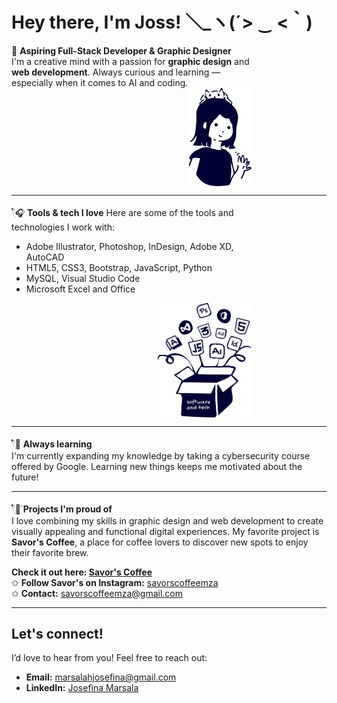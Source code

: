 # Hey there, I'm Joss! ＼_ヽ(´> ‿ <｀)

<div style="overflow: hidden;">
  <div style="float: left; width: calc(100% - 120px);">
    🍰 <b>Aspiring Full-Stack Developer & Graphic Designer</b> <br>
    I'm a creative mind with a passion for <b>graphic design</b> and <b>web development</b>. Always curious and learning —especially when it comes to AI and coding.
    <img src='https://github.com/jossmarsala/jossmarsala/blob/main/me.png' style="float: right; width: 100px; height: auto; margin-left: 10px;">
  </div>
</div>

---

<div style="overflow: hidden;">
  <div style="float: left; width: calc(100% - 120px);">
    𓍢ִ໋🎧 <b>Tools & tech I love</b> 
    Here are some of the tools and technologies I work with:
    <ul>
      <li>Adobe Illustrator, Photoshop, InDesign, Adobe XD, AutoCAD</li>
      <li>HTML5, CSS3, Bootstrap, JavaScript, Python</li>
      <li>MySQL, Visual Studio Code</li>
      <li>Microsoft Excel and Office</li>
    </ul>
    <img src='https://github.com/jossmarsala/jossmarsala/blob/main/tech-box.png' style="float: right; width: 150px; height: auto; margin-left: 10px;">
  </div>
</div>

---

𓍢ִ໋📖 **Always learning**  
I'm currently expanding my knowledge by taking a cybersecurity course offered by Google. Learning new things keeps me motivated about the future!

---
𓍢ִ໋🌷͙֒ **Projects I'm proud of**  
I love combining my skills in graphic design and web development to create visually appealing and functional digital experiences. My favorite project is **Savor's Coffee**, a place for coffee lovers to discover new spots to enjoy their favorite brew.

**Check it out here: [Savor's Coffee](https://savors.vercel.app/)**  
✩ **Follow Savor's on Instagram:** [savorscoffeemza](https://www.instagram.com/savorscoffeemza/)  
✩ **Contact:** [savorscoffeemza@gmail.com](mailto:savorscoffeemza@gmail.com)

---

## Let's connect!

I’d love to hear from you! Feel free to reach out:

- **Email:** marsalahjosefina@gmail.com
- **LinkedIn:** [Josefina Marsala](https://www.linkedin.com/in/josmarsala/)
